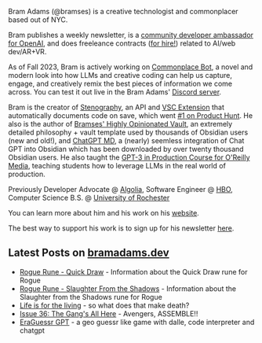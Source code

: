 Bram Adams (@bramses) is a creative technologist and commonplacer based out of NYC. 

Bram publishes a weekly newsletter, is a [community developer ambassador for OpenAI](https://platform.openai.com/ambassadors), and does freeleance contracts ([for hire!](https://www.bramadams.dev/consulting/)) related to AI/web dev/AR+VR. 

As of Fall 2023, Bram is actively working on [Commonplace Bot](https://github.com/bramses/commonplace-bot), a novel and modern look into how LLMs and creative coding can help us capture, engage, and creatively remix the best pieces of information we come across. You can test it out live in the Bram Adams' [Discord server](https://discord.gg/GrgkFP3Je3).

Bram is the creator of [Stenography](https://stenography.dev), an API and [VSC Extension](https://marketplace.visualstudio.com/items?itemName=Stenography.stenography) that automatically documents code on save, which went [#1 on Product Hunt](https://www.producthunt.com/products/stenography#stenography). He also is the author of [Bramses' Highly Opinionated Vault](https://github.com/bramses/bramses-highly-opinionated-vault-2023), an extremely detailed philosophy + vault template used by thousands of Obsidian users (new and old!), and [ChatGPT MD](https://github.com/bramses/chatgpt-md), a (nearly) seemless integration of Chat GPT into Obsidian which has been downloaded by over twenty thousand Obsidian users. He also taught the [GPT-3 in Production Course for O'Reilly Media](https://www.oreilly.com/live-events/gpt-3-in-production/0636920065944/0636920071443/), teaching students how to leverage LLMs in the real world of production.

Previously Developer Advocate @ [Algolia](https://www.algolia.com/), Software Engineer @ [HBO](https://www.hbo.com/), Computer Science B.S. @ [University of Rochester](https://rochester.edu/)

You can learn more about him and his work on his [website](https://www.bramadams.dev/about/). 

The best way to support his work is to sign up for his newsletter [here](https://www.bramadams.dev/#/portal/).


## Latest Posts on [bramadams.dev](https://www.bramadams.dev/)

<!--START_SECTION:feed-->
* [Rogue Rune - Quick Draw](https:&#x2F;&#x2F;www.bramadams.dev&#x2F;rogue-rune-quick-draw&#x2F;) - Information about the Quick Draw rune for Rogue
* [Rogue Rune - Slaughter From the Shadows](https:&#x2F;&#x2F;www.bramadams.dev&#x2F;rogue-rune-slaughter-from-the-shadows&#x2F;) - Information about the Slaughter from the Shadows rune for Rogue
* [Life is for the living](https:&#x2F;&#x2F;www.bramadams.dev&#x2F;life-is-for-the-living&#x2F;) - so what does that make death?
* [Issue 36: The Gang&#39;s All Here](https:&#x2F;&#x2F;www.bramadams.dev&#x2F;issue-36&#x2F;) - Avengers, ASSEMBLE!!
* [EraGuessr GPT](https:&#x2F;&#x2F;www.bramadams.dev&#x2F;era-guessr-gpt&#x2F;) - a geo guessr like game with dalle, code interpreter and chatgpt
<!--END_SECTION:feed-->
